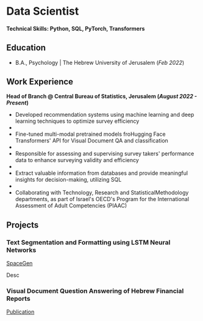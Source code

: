 # Data Scientist

#### Technical Skills: Python, SQL, PyTorch, Transformers

## Education	        		
- B.A., Psychology | The Hebrew University of Jerusalem (_Feb 2022_)

## Work Experience
**Head of Branch @ Central Bureau of Statistics, Jerusalem (_August 2022 - Present_)**
- Developed recommendation systems using machine learning and deep learning techniques to optimize survey efficiency
- 
- Fine-tuned multi-modal pretrained models froHugging Face Transformers' API for Visual Document QA and classification
- 
- Responsible for assessing and supervising survey takers' performance data to enhance surveying validity and efficiency
- 
- Extract valuable information from databases and provide meaningful insights for decision-making, utilizing SQL
- 
- Collaborating with Technology, Research and StatisticalMethodology departments, as part of Israel's OECD's Program for the International Assessment of Adult Competencies (PIAAC)

## Projects
### Text Segmentation and Formatting using LSTM Neural Networks
[SpaceGen](https://huggingface.co/spaces/asafd60/SpaceGen?logs=container)

Desc

### Visual Document Question Answering of Hebrew Financial Reports
[Publication](link)
